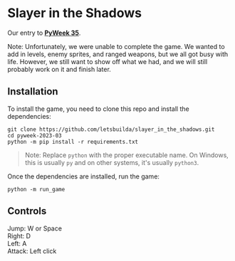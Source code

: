 # Slayer in the Shadows

Our entry to **[PyWeek 35](https://pyweek.org)**.

Note: Unfortunately, we were unable to complete the game. We wanted to add in levels, enemy sprites, and ranged weapons,
but we all got busy with life. However, we still want to show off what we had, and we will still probably work on it and
finish later.

## Installation

To install the game, you need to clone this repo and install the dependencies:

```commandline
git clone https://github.com/letsbuilda/slayer_in_the_shadows.git
cd pyweek-2023-03
python -m pip install -r requirements.txt
```

> Note: Replace `python` with the proper executable name. On Windows, this is usually `py` and on other systems, it's
> usually `python3`.

Once the dependencies are installed, run the game:

```commandline
python -m run_game
```

## Controls

Jump: W or Space  
Right: D  
Left: A  
Attack: Left click  

